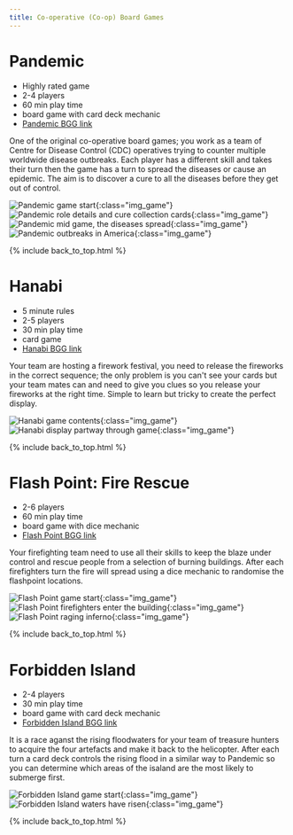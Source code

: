 ```yaml
---
title: Co-operative (Co-op) Board Games
---
```


# Pandemic

* Highly rated game
* 2-4 players
* 60 min play time
* board game with card deck mechanic
* [Pandemic BGG link](https://boardgamegeek.com/boardgame/30549/pandemic)

One of the original co-operative board games; you work as a team of Centre for Disease Control (CDC) operatives trying to counter multiple 
worldwide disease outbreaks. Each player has a different skill and takes their turn then the game has a turn to spread the diseases or cause an epidemic. 
The aim is to discover a cure to all the diseases before they get out of control.

![Pandemic game start](/images/pandemic_04.jpg "Pandemic game start"){:class="img_game"}
![Pandemic role details and cure collection cards](/images/pandemic_01.jpg "Pandemic role details and cure collection cards"){:class="img_game"}
![Pandemic mid game, the diseases spread](/images/pandemic_09.jpg "Pandemic mid game, the diseases spread"){:class="img_game"}
![Pandemic outbreaks in America](/images/pandemic_10.jpg "Pandemic outbreaks in America"){:class="img_game"}

{% include back_to_top.html %}

# Hanabi

* 5 minute rules
* 2-5 players
* 30 min play time
* card game
* [Hanabi BGG link](https://boardgamegeek.com/boardgame/98778/hanabi)

Your team are hosting a firework festival, you need to release the fireworks in the correct sequence; the only problem is you can't see your 
cards but your team mates can and need to give you clues so you release your fireworks at the right time. Simple to learn but tricky to create 
the perfect display.

![Hanabi game contents](/images/hanabi_01.jpg "Hanabi game contents"){:class="img_game"}
![Hanabi display partway through game](/images/hanabi_03.jpg "Hanabi display partway through game"){:class="img_game"}

{% include back_to_top.html %}

# Flash Point: Fire Rescue

* 2-6 players
* 60 min play time
* board game with dice mechanic
* [Flash Point BGG link](https://boardgamegeek.com/boardgame/100901/flash-point-fire-rescue)

Your firefighting team need to use all their skills to keep the blaze under control and rescue people from a selection of burning buildings. 
After each firefighters turn the fire will spread using a dice mechanic to randomise the flashpoint locations.

![Flash Point game start](/images/flashpoint_02.jpg "Flash Point game start"){:class="img_game"}
![Flash Point firefighters enter the building](/images/flashpoint_03.jpg "Flash Point firefighters enter the building"){:class="img_game"}
![Flash Point raging inferno](/images/flashpoint_04.jpg "Flash Point raging inferno"){:class="img_game"}

{% include back_to_top.html %}

# Forbidden Island

* 2-4 players
* 30 min play time
* board game with card deck mechanic
* [Forbidden Island BGG link](https://boardgamegeek.com/boardgame/65244/forbidden-island)

It is a race aganst the rising floodwaters for your team of treasure hunters to acquire the four artefacts and make it back to the helicopter. 
After each turn a card deck controls the rising flood in a similar way to Pandemic so you can determine which areas of the isaland are the most 
likely to submerge first.

![Forbidden Island game start](/images/forbiddenisland_01.jpg "Forbidden Island game start"){:class="img_game"}
![Forbidden Island waters have risen](/images/forbiddenisland_03.jpg "Forbidden Island waters have risen"){:class="img_game"}

{% include back_to_top.html %}
